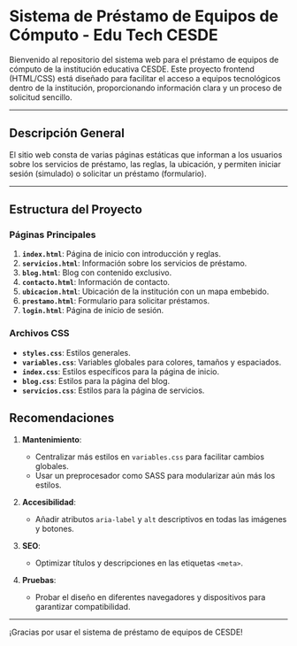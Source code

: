 # Sistema de Préstamo de Equipos de Cómputo - Edu Tech CESDE

Bienvenido al repositorio del sistema web para el préstamo de equipos de cómputo de la institución educativa CESDE. Este proyecto frontend (HTML/CSS) está diseñado para facilitar el acceso a equipos tecnológicos dentro de la institución, proporcionando información clara y un proceso de solicitud sencillo.

---

## **Descripción General**

El sitio web consta de varias páginas estáticas que informan a los usuarios sobre los servicios de préstamo, las reglas, la ubicación, y permiten iniciar sesión (simulado) o solicitar un préstamo (formulario).

---

## **Estructura del Proyecto**

### Páginas Principales
1. **`index.html`**: Página de inicio con introducción y reglas.
2. **`servicios.html`**: Información sobre los servicios de préstamo.
3. **`blog.html`**: Blog con contenido exclusivo.
4. **`contacto.html`**: Información de contacto.
5. **`ubicacion.html`**: Ubicación de la institución con un mapa embebido.
6. **`prestamo.html`**: Formulario para solicitar préstamos.
7. **`login.html`**: Página de inicio de sesión.

### Archivos CSS
- **`styles.css`**: Estilos generales.
- **`variables.css`**: Variables globales para colores, tamaños y espaciados.
- **`index.css`**: Estilos específicos para la página de inicio.
- **`blog.css`**: Estilos para la página del blog.
- **`servicios.css`**: Estilos para la página de servicios.

## Recomendaciones
1. **Mantenimiento**:
   - Centralizar más estilos en `variables.css` para facilitar cambios globales.
   - Usar un preprocesador como SASS para modularizar aún más los estilos.

2. **Accesibilidad**:
   - Añadir atributos `aria-label` y `alt` descriptivos en todas las imágenes y botones.

3. **SEO**:
   - Optimizar títulos y descripciones en las etiquetas `<meta>`.

4. **Pruebas**:
   - Probar el diseño en diferentes navegadores y dispositivos para garantizar compatibilidad.

---

¡Gracias por usar el sistema de préstamo de equipos de CESDE!
